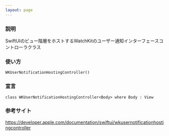 ```yaml
---
layout: page
---
```


### 説明

SwiftUIのビュー階層をホストするWatchKitのユーザー通知インターフェースコントローラクラス

### 使い方

    WKUserNotificationHostingController()

### 宣言

    class WKUserNotificationHostingController<Body> where Body : View

### 参考サイト

<https://developer.apple.com/documentation/swiftui/wkusernotificationhostingcontroller>
